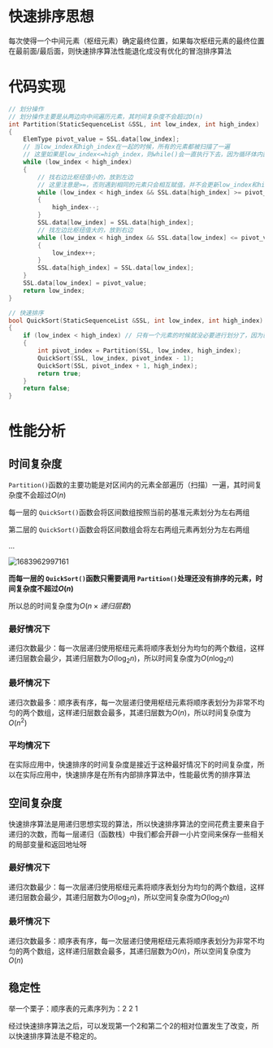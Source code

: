 # 快速排序思想

每次使得一个中间元素（枢纽元素）确定最终位置，如果每次枢纽元素的最终位置在最前面/最后面，则快速排序算法性能退化成没有优化的冒泡排序算法

# 代码实现

```c
// 划分操作
// 划分操作主要是从两边向中间遍历元素，其时间复杂度不会超过O(n)
int Partition(StaticSequenceList &SSL, int low_index, int high_index)
{
    ElemType pivot_value = SSL.data[low_index];
    // 当low_index和high_index在一起的时候，所有的元素都被扫描了一遍
    // 这里如果是low_index<=high_index，则while()会一直执行下去，因为循环体内部不会更新low_index跟high_index
    while (low_index < high_index)
    {
        // 找右边比枢纽值小的，放到左边
        // 这里注意是>=，否则遇到相同的元素只会相互赋值，并不会更新low_index和high_index
        while (low_index < high_index && SSL.data[high_index] >= pivot_value)
        {
            high_index--;
        }
        SSL.data[low_index] = SSL.data[high_index];
        // 找左边比枢纽值大的，放到右边
        while (low_index < high_index && SSL.data[low_index] <= pivot_value)
        {
            low_index++;
        }
        SSL.data[high_index] = SSL.data[low_index];
    }
    SSL.data[low_index] = pivot_value;
    return low_index;
}

// 快速排序
bool QuickSort(StaticSequenceList &SSL, int low_index, int high_index)
{
    if (low_index < high_index) // 只有一个元素的时候就没必要进行划分了，因为已经有序了
    {
        int pivot_index = Partition(SSL, low_index, high_index);
        QuickSort(SSL, low_index, pivot_index - 1);
        QuickSort(SSL, pivot_index + 1, high_index);
        return true;
    }
    return false;
}

```

# 性能分析

## 时间复杂度

`Partition()`函数的主要功能是对区间内的元素全部遍历（扫描）一遍，其时间复杂度不会超过$O(n)$

每一层的 `QuickSort()`函数会将区间数组按照当前的基准元素划分为左右两组

第二层的 `QuickSort()`函数会将区间数组会将左右两组元素再划分为左右两组

...

![1683962997161](image/快速排序/1683962997161.png)

**而每一层的 `QuickSort()`函数只需要调用 `Partition()`处理还没有排序的元素，时间复杂度不超过$O(n)$**

所以总的时间复杂度为$O(n \times 递归层数)$

### 最好情况下

递归次数最少：每一次层递归使用枢纽元素将顺序表划分为均匀的两个数组，这样递归层数会最少，其递归层数为$O(\log_2 n)$，所以时间复杂度为$O(n\log_2n)$

### 最坏情况下

递归次数最多：顺序表有序，每一次层递归使用枢纽元素将顺序表划分为非常不均匀的两个数组，这样递归层数会最多，其递归层数为$O(n)$，所以时间复杂度为$O(n^2)$

### 平均情况下

在实际应用中，快速排序的时间复杂度是接近于这种最好情况下的时间复杂度，所以在实际应用中，快速排序是在所有内部排序算法中，性能最优秀的排序算法

## 空间复杂度

快速排序算法是用递归思想实现的算法，所以快速排序算法的空间花费主要来自于递归的次数，而每一层递归（函数栈）中我们都会开辟一小片空间来保存一些相关的局部变量和返回地址呀

### 最好情况下

递归次数最少：每一次层递归使用枢纽元素将顺序表划分为均匀的两个数组，这样递归层数会最少，其递归层数为$O(\log_2 n)$，所以空间复杂度为$O(\log_2n)$

### 最坏情况下

递归次数最多：顺序表有序，每一次层递归使用枢纽元素将顺序表划分为非常不均匀的两个数组，这样递归层数会最多，其递归层数为$O(n)$，所以空间复杂度为$O(n)$

## 稳定性

举一个栗子：顺序表的元素序列为：2 2 1

经过快速排序算法之后，可以发现第一个2和第二个2的相对位置发生了改变，所以快速排序算法是不稳定的。
